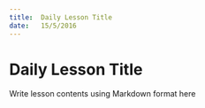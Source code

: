 ```yaml
---
title:  Daily Lesson Title
date:   15/5/2016
---
```


# Daily Lesson Title

Write lesson contents using Markdown format here